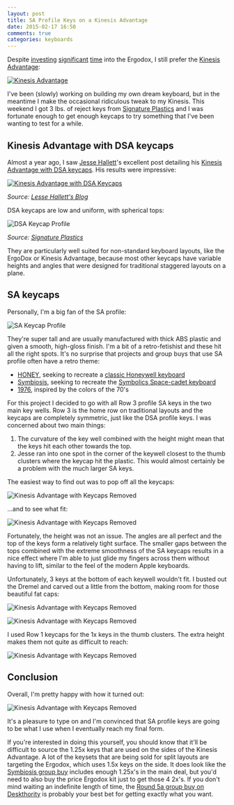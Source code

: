 ```yaml
---
layout: post
title: SA Profile Keys on a Kinesis Advantage
date: 2015-02-17 16:50
comments: true
categories: keyboards
---
```

Despite [investing](http://adereth.github.io/blog/2014/02/12/building-an-ergodox/) [significant](http://adereth.github.io/blog/2014/02/27/finishing-up-the-ergodox/) [time](https://github.com/adereth/ergodox-tent) into the Ergodox, I still prefer the [Kinesis Advantage](http://www.amazon.com/gp/product/B000LVJ9W8/ref=as_li_tl?ie=UTF8&camp=1789&creative=390957&creativeASIN=B000LVJ9W8&linkCode=as2&tag=rkbd-ka-20&linkId=L5XSWPMHWGHCMLFU):

[![Kinesis Advantage](/images/kinesis.jpg)](http://www.amazon.com/gp/product/B000LVJ9W8/ref=as_li_tl?ie=UTF8&camp=1789&creative=390957&creativeASIN=B000LVJ9W8&linkCode=as2&tag=rkbd-ka-20&linkId=L5XSWPMHWGHCMLFU)

I've been (slowly) working on building my own dream keyboard, but in the meantime I make the occasional ridiculous tweak to my Kinesis.  This weekend I got 3 lbs. of reject keys from [Signature Plastics](http://www.keycapsdirect.com/) and I was fortunate enough to get enough keycaps to try something that I've been wanting to test for a while.

## Kinesis Advantage with DSA keycaps

Almost a year ago, I saw [Jesse Hallett](http://sitr.us/)'s excellent post detailing his [Kinesis Advantage with DSA keycaps](http://sitr.us/2014/05/19/kinesis-advantage-with-dsa-keycaps.html).  His results were impressive:

[![Kinesis Advantage with DSA Keycaps](/images/kinesis-dsa.jpg)](http://sitr.us/2014/05/19/kinesis-advantage-with-dsa-keycaps.html)

_Source: [Lesse Hallett's Blog](http://sitr.us/2014/05/19/kinesis-advantage-with-dsa-keycaps.html)_

DSA keycaps are low and uniform, with spherical tops:

![DSA Keycap Profile](/images/dsa.jpg)

_Source: [Signature Plastics](http://keycapsdirect.com/key-caps.php)_

They are particularly well suited for non-standard keyboard layouts, like the ErgoDox or Kinesis Advantage, because most other keycaps have variable heights and angles that were designed for traditional staggered layouts on a plane.

## SA keycaps

Personally, I'm a big fan of the SA profile:

![SA Keycap Profile](/images/sa.jpg)

They're super tall and are usually manufactured with thick ABS plastic and given a smooth, high-gloss finish.  I'm a bit of a retro-fetishist and these hit all the right spots.  It's no surprise that projects and group buys that use SA profile often have a retro theme:

- [HONEY](http://deskthority.net/group-buys-f50/doubleshot-replacements-round-5-honey-sphericals-t6732.html), seeking to recreate a [classic Honeywell keyboard](http://deskthority.net/resources/image/8881)
- [Symbiosis](http://www.pimpmykeyboard.com/deals/symbiosis/), seeking to recreate the [Symbolics Space-cadet keyboard](http://en.wikipedia.org/wiki/Space-cadet_keyboard)
- [1976](http://www.pimpmykeyboard.com/deals/1976/), inspired by the colors of the 70's

For this project I decided to go with all Row 3 profile SA keys in the two main key wells.  Row 3 is the home row on traditional layouts and the keycaps are completely symmetric, just like the DSA profile keys.  I was concerned about two main things:

1. The curvature of the key well combined with the height might mean that the keys hit each other towards the top.
2. Jesse ran into one spot in the corner of the keywell closest to the thumb clusters where the keycap hit the plastic.  This would almost certainly be a problem with the much larger SA keys.

The easiest way to find out was to pop off all the keycaps:

![Kinesis Advantage with Keycaps Removed](/images/kinesis-bare.jpg)

...and to see what fit:

![Kinesis Advantage with Keycaps Removed](/images/kinesis-before-surgery.JPG)

Fortunately, the height was not an issue.  The angles are all perfect and the top of the keys form a relatively tight surface.  The smaller gaps between the tops combined with the extreme smoothness of the SA keycaps results in a nice effect where I'm able to just glide my fingers across them without having to lift, similar to the feel of the modern Apple keyboards.

Unfortunately, 3 keys at the bottom of each keywell wouldn't fit.  I busted out the Dremel and carved out a little from the bottom, making room for those beautiful fat caps:

![Kinesis Advantage with Keycaps Removed](/images/kinesis-hacked1.jpg)

![Kinesis Advantage with Keycaps Removed](/images/kinesis-hacked2.jpg)

I used Row 1 keycaps for the 1x keys in the thumb clusters.  The extra height makes them not quite as difficult to reach:

![Kinesis Advantage with Keycaps Removed](/images/thumb-profile.jpg)

## Conclusion

Overall, I'm pretty happy with how it turned out:

![Kinesis Advantage with Keycaps Removed](/images/kinesis-final.jpg)

It's a pleasure to type on and I'm convinced that SA profile keys are going to be what I use when I eventually reach my final form.

If you're interested in doing this yourself, you should know that it'll be difficult to source the 1.25x keys that are used on the sides of the Kinesis Advantage.  A lot of the keysets that are being sold for split layouts are targeting the Ergodox, which uses 1.5x keys on the side.  It does look like the [Symbiosis group buy](http://www.pimpmykeyboard.com/deals/symbiosis/) includes enough 1.25x's in the main deal, but you'd need to also buy the price Ergodox kit just to get those 4 2x's.  If you don't mind waiting an indefinite length of time, the [Round 5a group buy on Deskthority](http://deskthority.net/wiki/Round_5a) is probably your best bet for getting exactly what you want.
